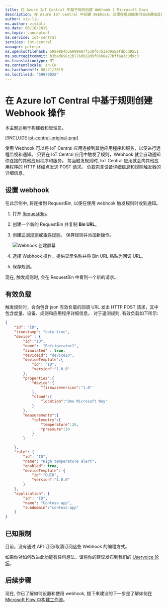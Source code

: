 ```yaml
---
title: 在 Azure IoT Central 中基于规则创建 Webhook | Microsoft Docs
description: 在 Azure IoT Central 中创建 Webhook，以便在规则触发时自动通知其他应用程序。
author: viv-liu
ms.author: viviali
ms.date: 06/16/2019
ms.topic: conceptual
ms.service: iot-central
services: iot-central
manager: peterpr
ms.openlocfilehash: 508e8b4b3a909e87f538f67b1ad9a5efdbcd9551
ms.sourcegitcommit: b3bad696c2b776d018d9f06b6e27bffaa3c0d9c3
ms.translationtype: MT
ms.contentlocale: zh-CN
ms.lasthandoff: 08/21/2019
ms.locfileid: "69876028"
---
```

# <a name="create-webhook-actions-on-rules-in-azure-iot-central"></a>在 Azure IoT Central 中基于规则创建 Webhook 操作

本主题适用于构建者和管理员。

[!INCLUDE [iot-central-original-pnp](../../includes/iot-central-original-pnp-note.md)]

使用 Webhook 可以将 IoT Central 应用连接到其他应用程序和服务，以便进行远程监视和通知。 只要在 IoT Central 应用中触发了规则，Webhook 就会自动通知你连接的其他应用程序和服务。 每当触发规则时, IoT Central 应用就会向其他应用程序的 HTTP 终结点发送 POST 请求。 负载包含设备详细信息和规则触发器的详细信息。

## <a name="set-up-the-webhook"></a>设置 webhook

在此示例中, 将连接到 RequestBin, 以便在使用 webhook 触发规则时收到通知。

1. 打开 [RequestBin](https://requestbin.net/)。

1. 创建一个新的 RequestBin 并复制 **Bin URL**。

1. 创建[遥测规则](howto-create-telemetry-rules.md)或[事件规则](howto-create-event-rules.md)。 保存规则并添加新操作。

    ![Webhook 创建屏幕](media/howto-create-webhooks/webhookcreate.png)

1. 选择 Webhook 操作，提供显示名称并将 Bin URL 粘贴为回调 URL。

1. 保存规则。

现在, 触发规则时, 会在 RequestBin 中看到一个新的请求。

## <a name="payload"></a>有效负载

触发规则时，会向包含 json 有效负载的回调 URL 发出 HTTP POST 请求，其中包含度量、设备、规则和应用程序详细信息。 对于遥测规则, 有效负载如下所示:

```json
{
    "id": "ID",
    "timestamp": "date-time",
    "device" : {
        "id":"ID",
        "name":  "Refrigerator1",
        "simulated" : true,
        "deviceId": "deviceID",
        "deviceTemplate":{
            "id": "ID",
            "version":"1.0.0"
        },
        "properties":{
            "device":{
                "firmwareversion":"1.0"
            },
            "cloud":{
                "location":"One Microsoft Way"
            }
        },
        "measurements":{
            "telemetry":{
                "temperature":20,
                "pressure":10
            }
        }

    },
    "rule": {
        "id": "ID",
        "name": "High temperature alert",
        "enabled": true,
        "deviceTemplate": {
            "id":"GUID",
            "version":"1.0.0"
        }
    },
    "application": {
        "id": "ID",
        "name": "Contoso app",
        "subdomain":"contoso-app"
    }
}
```

## <a name="known-limitations"></a>已知限制

目前，没有通过 API 订阅/取消订阅这些 Webhook 的编程方式。

如果你对如何改进此功能有任何想法，请将你的建议发布到我们的 [Uservoice 论坛](https://feedback.azure.com/forums/911455-azure-iot-central)。

## <a name="next-steps"></a>后续步骤

现在, 你已了解如何设置和使用 webhook, 接下来建议的下一步是了解如何[在 Microsoft Flow 中构建工作流](howto-add-microsoft-flow.md)。
